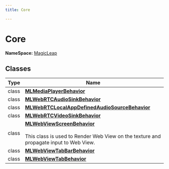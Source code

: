 ```yaml
---
title: Core

---
```


# Core



**NameSpace:** 
[MagicLeap](/versioned_docs/version-14-Jun-2023/unity-api/api/MagicLeap/MagicLeap.md) 



## Classes

| Type               | Name           |
| -------------- | -------------- |
| class | **[MLMediaPlayerBehavior](/versioned_docs/version-14-Jun-2023/unity-api/api/MagicLeap.Core/MagicLeap.Core.MLMediaPlayerBehavior.md)**  |
| class | **[MLWebRTCAudioSinkBehavior](/versioned_docs/version-14-Jun-2023/unity-api/api/MagicLeap.Core/MagicLeap.Core.MLWebRTCAudioSinkBehavior.md)**  |
| class | **[MLWebRTCLocalAppDefinedAudioSourceBehavior](/versioned_docs/version-14-Jun-2023/unity-api/api/MagicLeap.Core/MagicLeap.Core.MLWebRTCLocalAppDefinedAudioSourceBehavior.md)**  |
| class | **[MLWebRTCVideoSinkBehavior](/versioned_docs/version-14-Jun-2023/unity-api/api/MagicLeap.Core/MagicLeap.Core.MLWebRTCVideoSinkBehavior.md)**  |
| class | **[MLWebViewScreenBehavior](/versioned_docs/version-14-Jun-2023/unity-api/api/MagicLeap.Core/MagicLeap.Core.MLWebViewScreenBehavior.md)** <br></br>This class is used to Render Web View on the texture and propagate input to Web View.  |
| class | **[MLWebViewTabBarBehavior](/versioned_docs/version-14-Jun-2023/unity-api/api/MagicLeap.Core/MagicLeap.Core.MLWebViewTabBarBehavior.md)**  |
| class | **[MLWebViewTabBehavior](/versioned_docs/version-14-Jun-2023/unity-api/api/MagicLeap.Core/MagicLeap.Core.MLWebViewTabBehavior.md)**  |







